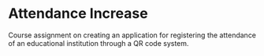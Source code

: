 # Attendance Increase
Course assignment on creating an application for registering the attendance of an educational institution through a QR code system.
